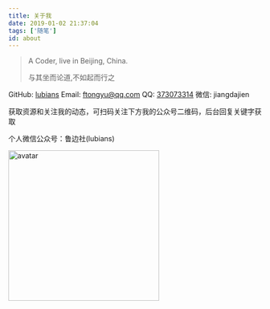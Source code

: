 ```yaml
---
title: 关于我
date: 2019-01-02 21:37:04
tags: ['随笔']
id: about
---
```


> A Coder, live in Beijing, China.
>
> 与其坐而论道,不如起而行之

GitHub: [lubians](https://github.com/lubians)
Email: ftongyu@qq.com
QQ: [373073314](http://wpa.qq.com/msgrd?v=3&uin=373073314&site=qq&menu=yes)
微信: jiangdajien

<!-- more -->

<!-- ![avatar.jpg](https://i.loli.net/2020/01/11/qrwfVFtR1SKD2bL.jpg) -->

获取资源和关注我的动态，可扫码关注下方我的公众号二维码，后台回复关键字获取

个人微信公众号：鲁边社(lubians)

<img src="https://i.loli.net/2020/01/11/qrwfVFtR1SKD2bL.jpg" alt="avatar" width="300" />